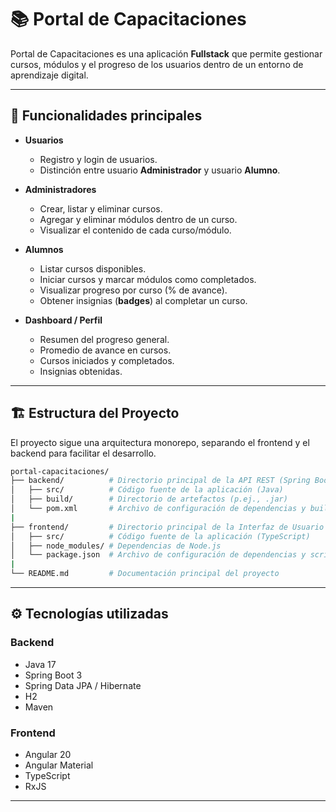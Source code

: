 # 📚 Portal de Capacitaciones

Portal de Capacitaciones es una aplicación **Fullstack** que permite gestionar cursos, módulos y el progreso de los usuarios dentro de un entorno de aprendizaje digital.

---

## 🚀 Funcionalidades principales

- **Usuarios**
  - Registro y login de usuarios.
  - Distinción entre usuario **Administrador** y usuario **Alumno**.

- **Administradores**
  - Crear, listar y eliminar cursos.
  - Agregar y eliminar módulos dentro de un curso.
  - Visualizar el contenido de cada curso/módulo.

- **Alumnos**
  - Listar cursos disponibles.
  - Iniciar cursos y marcar módulos como completados.
  - Visualizar progreso por curso (% de avance).
  - Obtener insignias (**badges**) al completar un curso.

- **Dashboard / Perfil**
  - Resumen del progreso general.
  - Promedio de avance en cursos.
  - Cursos iniciados y completados.
  - Insignias obtenidas.

---

## 🏗️ Estructura del Proyecto

El proyecto sigue una arquitectura monorepo, separando el frontend y el backend para facilitar el desarrollo.

```bash
portal-capacitaciones/
├── backend/          # Directorio principal de la API REST (Spring Boot)
│   ├── src/          # Código fuente de la aplicación (Java)
│   ├── build/        # Directorio de artefactos (p.ej., .jar)
│   └── pom.xml       # Archivo de configuración de dependencias y build (Maven)
|
├── frontend/         # Directorio principal de la Interfaz de Usuario (Angular)
│   ├── src/          # Código fuente de la aplicación (TypeScript)
│   ├── node_modules/ # Dependencias de Node.js
│   └── package.json  # Archivo de configuración de dependencias y scripts
|
└── README.md         # Documentación principal del proyecto
```

---

## ⚙️ Tecnologías utilizadas

### Backend
- Java 17
- Spring Boot 3
- Spring Data JPA / Hibernate
- H2
- Maven

### Frontend
- Angular 20
- Angular Material
- TypeScript
- RxJS

---
